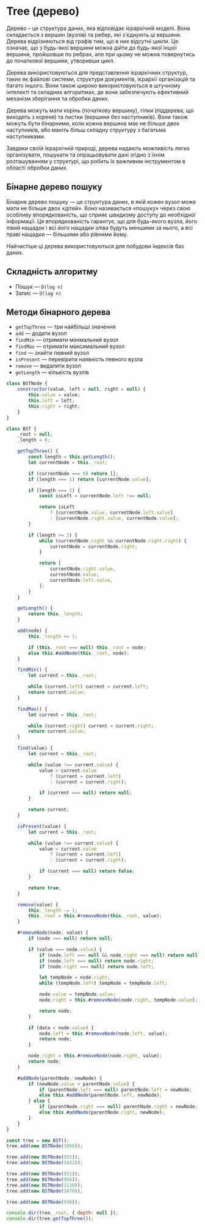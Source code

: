# Tree (дерево)

Дерево – це структура даних, яка відповідає ієрархічній моделі. Вона складається з вершин (вузлів) та ребер, які з'єднують ці вершини. Дерева відрізняються від графів тим, що в них відсутні цикли. Це означає, що з будь-якої вершини можна дійти до будь-якої іншої вершини, пройшовши по ребрах, але при цьому не можна повернутись до початкової вершини, утворивши цикл.

Дерева використовуються для представлення ієрархічних структур, таких як файлові системи, структури документів, ієрархії організацій та багато іншого. Вони також широко використовуються в штучному інтелекті та складних алгоритмах, де вони забезпечують ефективний механізм зберігання та обробки даних.

Дерева можуть мати корінь (початкову вершину), гілки (піддерева, що виходять з кореня) та листки (вершини без наступників). Вони також можуть бути бінарними, коли кожна вершина має не більше двох наступників, або мають більш складну структуру з багатьма наступниками.

Завдяки своїй ієрархічній природі, дерева надають можливість легко організувати, пошукати та опрацьовувати дані згідно з їхнім розташуванням у структурі, що робить їх важливим інструментом в області обробки даних.

## Бінарне дерево пошуку

Бінарне дерево пошуку — це структура даних, в якій кожен вузол може мати не більше двох «дітей». Воно називається «пошуку» через свою особливу впорядкованість, що сприяє швидкому доступу до необхідної інформації. Ця впорядкованість гарантує, що для будь-якого вузла, його лівий нащадок і всі його нащадки зліва будуть меншими за нього, а всі праві нащадки — більшими або рівними йому.

Найчастіше ці дерева використовуються для побудови індексів баз даних.

## Складність алгоритму

-   Пошук — `O(log n)`
-   Запис — `O(log n)`

## Методи бінарного дерева

-   `getTopThree` — три найбільші значення
-   `add` — додати вузол
-   `findMin` — отримати мінімальний вузол
-   `findMax` — отримати максимальний вузол
-   `find` — знайти певний вузол
-   `isPresent` — перевірити наявність певного вузла
-   `remove` — видалити вузол
-   `getLength` — кількість вузлів

```js
class BSTNode {
    constructor(value, left = null, right = null) {
        this.value = value;
        this.left = left;
        this.right = right;
    }
}

class BST {
    _root = null;
    _length = 0;

    getTopThree() {
        const length = this.getLength();
        let currentNode = this._root;

        if (currentNode === 0) return [];
        if (length === 1) return [currentNode.value];

        if (length === 2) {
            const isLeft = currentNode.left !== null;

            return isLeft
                ? [currentNode.value, currentNode.left.value]
                : [currentNode.right.value, currentNode.value];
        }

        if (length >= 3) {
            while (currentNode.right && currentNode.right.right) {
                currentNode = currentNode.right;
            }

            return [
                currentNode.right.value,
                currentNode.value,
                currentNode.left.value,
            ];
        }
    }

    getLength() {
        return this._length;
    }

    add(node) {
        this._length += 1;

        if (this._root === null) this._root = node;
        else this.#addNode(this._root, node);
    }

    findMin() {
        let current = this._root;

        while (current.left) current = current.left;
        return current.value;
    }

    findMax() {
        let current = this._root;

        while (current.right) current = current.right;
        return current.value;
    }

    find(value) {
        let current = this._root;

        while (value !== current.value) {
            value < current.value
                ? (current = current.left)
                : (current = current.right);

            if (current === null) return null;
        }

        return current;
    }

    isPresent(value) {
        let current = this._root;

        while (value !== current.value) {
            value < current.value
                ? (current = current.left)
                : (current = current.right);

            if (current === null) return false;
        }

        return true;
    }

    remove(value) {
        this._length -= 1;
        this._root = this.#removeNode(this._root, value);
    }

    #removeNode(node, value) {
        if (node === null) return null;

        if (value === node.value) {
            if (node.left === null && node.right === null) return null;
            if (node.left === null) return node.right;
            if (node.right === null) return node.left;

            let tempNode = node.right;
            while (tempNode.left) tempNode = tempNode.left;

            node.value = tempNode.value;
            node.right = this.#removeNode(node.right, tempNode.value);

            return node;
        }

        if (data < node.value) {
            node.left = this.#removeNode(node.left, value);
            return node;
        }

        node.right = this.#removeNode(node.right, value);
        return node;
    }

    #addNode(parentNode, newNode) {
        if (newNode.value < parentNode.value) {
            if (parentNode.left === null) parentNode.left = newNode;
            else this.#addNode(parentNode.left, newNode);
        } else {
            if (parentNode.right === null) parentNode.right = newNode;
            else this.#addNode(parentNode.right, newNode);
        }
    }
}

const tree = new BST();
tree.add(new BSTNode(1056));

tree.add(new BSTNode(932));
tree.add(new BSTNode(1432));

tree.add(new BSTNode(931));
tree.add(new BSTNode(956));
tree.add(new BSTNode(1130));
tree.add(new BSTNode(1476));

tree.add(new BSTNode(930));

console.dir(tree._root, { depth: null });
console.dir(tree.getTopThree());
```
